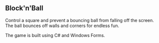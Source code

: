 ## Block'n'Ball

Control a square and prevent a bouncing ball from falling off the screen. The ball bounces off walls and corners for endless fun.

The game is built using C# and Windows Forms.
